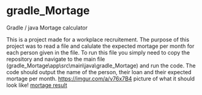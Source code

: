 # gradle_Mortage
 Gradle / java Mortage calculator
 
 This is a project made for a workplace recruitement.
 The purpose of this project was to read a file and calulate the expected mortage per month for each person given in the file.
 To run this file you simply need to copy the repository and navigate to the main file (gradle_Mortage\app\src\main\java\gradle_Mortage)
 and run the code.
 The code should output the name of the person, their loan and their expected mortage per month.
 https://imgur.com/a/v76x7B4 picture of what it should look like!
 [mortage result](https://user-images.githubusercontent.com/43543460/153715920-cfefbb7f-4940-4ce9-9c05-91cddb3d14ed.png)

